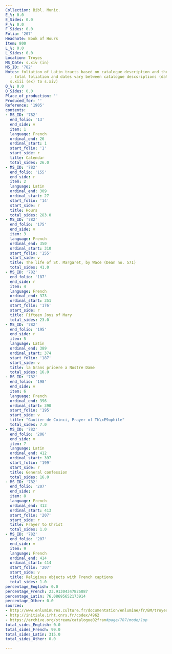 ```yaml
---
Collection: Bibl. Munic.
E_%: 0.0
E_Sides: 0.0
F_%: 0.0
F_Sides: 0.0
Folia: '207'
Headnote: Book of Hours
Item: 800
L_%: 0.0
L_Sides: 0.0
Location: Troyes
MS_Date: s.xiv (in)
MS_ID: '782'
Notes: foliation of Latin tracts based on catalogue description and therefore approximate
  ; total foliation and dates vary between catalogue descsriptions (dates range from
  s.xiii (ex) to s.xiv)
O_%: 0.0
O_Sides: 0.0
Place_of_production: ''
Produced_for: ''
Reference: '1905'
contents:
- MS_ID: '782'
  end_folio: '13'
  end_side: v
  item: 1
  language: French
  ordinal_end: 26
  ordinal_start: 1
  start_folio: '1'
  start_side: r
  title: Calendar
  total_sides: 26.0
- MS_ID: '782'
  end_folio: '155'
  end_side: r
  item: 2
  language: Latin
  ordinal_end: 309
  ordinal_start: 27
  start_folio: '14'
  start_side: r
  title: Hours
  total_sides: 283.0
- MS_ID: '782'
  end_folio: '175'
  end_side: v
  item: 3
  language: French
  ordinal_end: 350
  ordinal_start: 310
  start_folio: '155'
  start_side: v
  title: The life of St. Margaret, by Wace (Dean no. 571)
  total_sides: 41.0
- MS_ID: '782'
  end_folio: '187'
  end_side: r
  item: 4
  language: French
  ordinal_end: 373
  ordinal_start: 351
  start_folio: '176'
  start_side: r
  title: Fifteen Joys of Mary
  total_sides: 23.0
- MS_ID: '782'
  end_folio: '195'
  end_side: r
  item: 5
  language: Latin
  ordinal_end: 389
  ordinal_start: 374
  start_folio: '187'
  start_side: v
  title: la Grans prioere a Nostre Dame
  total_sides: 16.0
- MS_ID: '782'
  end_folio: '198'
  end_side: v
  item: 6
  language: French
  ordinal_end: 396
  ordinal_start: 390
  start_folio: '195'
  start_side: v
  title: "Gautier de Coinci, Prayer of Th\xE9ophile"
  total_sides: 7.0
- MS_ID: '782'
  end_folio: '206'
  end_side: v
  item: 7
  language: Latin
  ordinal_end: 412
  ordinal_start: 397
  start_folio: '199'
  start_side: r
  title: General confession
  total_sides: 16.0
- MS_ID: '782'
  end_folio: '207'
  end_side: r
  item: 8
  language: French
  ordinal_end: 413
  ordinal_start: 413
  start_folio: '207'
  start_side: r
  title: Prayer to Christ
  total_sides: 1.0
- MS_ID: '782'
  end_folio: '207'
  end_side: v
  item: 9
  language: French
  ordinal_end: 414
  ordinal_start: 414
  start_folio: '207'
  start_side: v
  title: Religious objects with French captions
  total_sides: 1.0
percentage_English: 0.0
percentage_French: 23.91304347826087
percentage_Latin: 76.08695652173914
percentage_Other: 0.0
sources:
- http://www.enluminures.culture.fr/documentation/enlumine/fr/BM/troyes_377-01.htm
- http://initiale.irht.cnrs.fr/codex/4962
- https://archive.org/stream/catalogue02fran#page/787/mode/1up
total_sides_English: 0.0
total_sides_French: 99.0
total_sides_Latin: 315.0
total_sides_Other: 0.0

---
```

